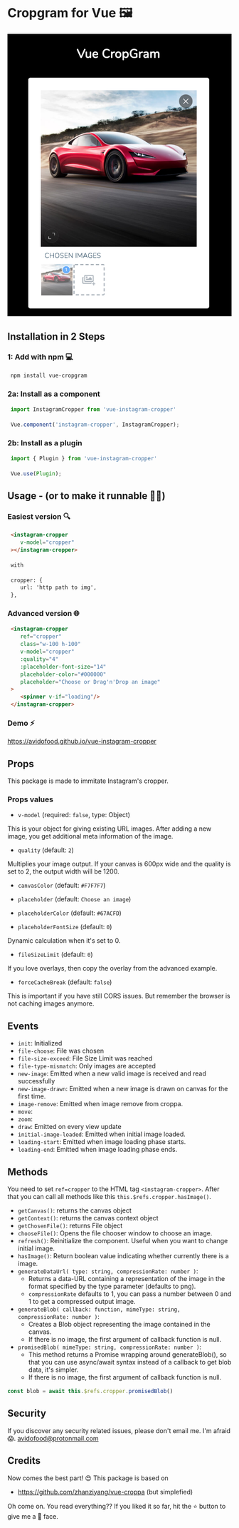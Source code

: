 # Cropgram for Vue 🖼


![Vue Instagram Cropper](/images/intro.png)

## Installation in 2 Steps

### 1: Add with npm 💻
```bash
 npm install vue-cropgram
```

### 2a: Install as a component

```javascript
 import InstagramCropper from 'vue-instagram-cropper'

 Vue.component('instagram-cropper', InstagramCropper);
```
### 2b: Install as a plugin 
```javascript
 import { Plugin } from 'vue-instagram-cropper'

 Vue.use(Plugin);
```

## Usage - (or to make it runnable 🏃‍♂️)


### Easiest version 🔍

```html
 <instagram-cropper 
    v-model="cropper"
 ></instagram-cropper>

 with 

 cropper: {
    url: 'http path to img',
 },
```

### Advanced version 🌐

```html
 <instagram-cropper
    ref="cropper"
    class="w-100 h-100"
    v-model="cropper"
    :quality="4"
    :placeholder-font-size="14"
    placeholder-color="#000000" 
    placeholder="Choose or Drag'n'Drop an image"
 >
    <spinner v-if="loading"/>
 </instagram-cropper>
```

### Demo ⚡️

https://avidofood.github.io/vue-instagram-cropper

## Props

This package is made to immitate Instagram's cropper.

### Props values

- `v-model` (required: `false`, type: Object)

This is your object for giving existing URL images. After adding a new image, you get additional meta information of the image.

- `quality` (default: `2`)

Multiplies your image output. If your canvas is 600px wide and the quality is set to 2, the output width will be 1200.

- `canvasColor` (default: `#F7F7F7`)
 

- `placeholder` (default: `Choose an image`)
- `placeholderColor` (default: `#67ACFD`)
- `placeholderFontSize` (default: `0`)
  
Dynamic calculation when it's set to 0.

- `fileSizeLimit` (default: `0`)
  
If you love overlays, then copy the overlay from the advanced example.

- `forceCacheBreak` (default: `false`)

This is important if you have still CORS issues. But remember the browser is not caching images anymore.

## Events 

- `init`: Initialized
- `file-choose`: File was chosen
- `file-size-exceed`: File Size Limit was reached
- `file-type-mismatch`: Only images are accepted
- `new-image`: Emitted when a new valid image is received and read successfully
- `new-image-drawn`: Emitted when a new image is drawn on canvas for the first time.
- `image-remove`: Emitted when image remove from croppa.
- `move`: 
- `zoom`: 
- `draw`: Emitted on every view update
- `initial-image-loaded`: Emitted when initial image loaded.
- `loading-start`: Emitted when image loading phase starts.
- `loading-end`: Emitted when image loading phase ends.

## Methods

You need to set `ref=cropper` to the HTML tag `<instagram-cropper>`. After that you can call all methods like this `this.$refs.cropper.hasImage()`.

- `getCanvas()`: returns the canvas object
- `getContext()`: returns the canvas context object
- `getChosenFile()`: returns File object
- `chooseFile()`: Opens the file chooser window to choose an image.
- `refresh()`: Reinitialize the component. Useful when you want to change initial image.
- `hasImage()`: Return boolean value indicating whether currently there is a image.
- `generateDataUrl( type: string, compressionRate: number )`: 
   - Returns a data-URL containing a representation of the image in the format specified by the type parameter (defaults to png).
   - `compressionRate` defaults to 1, you can pass a number between 0 and 1 to get a compressed output image.
- `generateBlob( callback: function, mimeType: string, compressionRate: number )`: 
   - Creates a Blob object representing the image contained in the canvas.
   - If there is no image, the first argument of callback function is null.
- `promisedBlob( mimeType: string, compressionRate: number )`: 
   - This method returns a Promise wrapping around generateBlob(), so that you can use async/await syntax instead of a callback to get blob data, it's simpler.
   - If there is no image, the first argument of callback function is null.

```javascript
const blob = await this.$refs.cropper.promisedBlob()
``` 
   
 
## Security

If you discover any security related issues, please don't email me. I'm afraid 😱. avidofood@protonmail.com

## Credits

Now comes the best part! 😍
This package is based on

 - https://github.com/zhanziyang/vue-croppa (but simplefied)

Oh come on. You read everything?? If you liked it so far, hit the ⭐️ button to give me a 🤩 face. 
